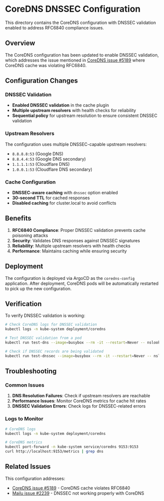 # CoreDNS DNSSEC Configuration

This directory contains the CoreDNS configuration with DNSSEC validation enabled to address RFC6840 compliance issues.

## Overview

The CoreDNS configuration has been updated to enable DNSSEC validation, which addresses the issue mentioned in [CoreDNS issue #5189](https://github.com/coredns/coredns/issues/5189) where CoreDNS cache was violating RFC6840.

## Configuration Changes

### DNSSEC Validation
- **Enabled DNSSEC validation** in the cache plugin
- **Multiple upstream resolvers** with health checks for reliability
- **Sequential policy** for upstream resolution to ensure consistent DNSSEC validation

### Upstream Resolvers
The configuration uses multiple DNSSEC-capable upstream resolvers:
- `8.8.8.8:53` (Google DNS)
- `8.8.4.4:53` (Google DNS secondary)
- `1.1.1.1:53` (Cloudflare DNS)
- `1.0.0.1:53` (Cloudflare DNS secondary)

### Cache Configuration
- **DNSSEC-aware caching** with `dnssec` option enabled
- **30-second TTL** for cached responses
- **Disabled caching** for cluster.local to avoid conflicts

## Benefits

1. **RFC6840 Compliance**: Proper DNSSEC validation prevents cache poisoning attacks
2. **Security**: Validates DNS responses against DNSSEC signatures
3. **Reliability**: Multiple upstream resolvers with health checks
4. **Performance**: Maintains caching while ensuring security

## Deployment

The configuration is deployed via ArgoCD as the `coredns-config` application. After deployment, CoreDNS pods will be automatically restarted to pick up the new configuration.

## Verification

To verify DNSSEC validation is working:

```bash
# Check CoreDNS logs for DNSSEC validation
kubectl logs -n kube-system deployment/coredns

# Test DNSSEC validation from a pod
kubectl run test-dns --image=busybox --rm -it --restart=Never -- nslookup -type=ANY google.com

# Check if DNSSEC records are being validated
kubectl run test-dnssec --image=busybox --rm -it --restart=Never -- nslookup -type=DNSKEY google.com
```

## Troubleshooting

### Common Issues

1. **DNS Resolution Failures**: Check if upstream resolvers are reachable
2. **Performance Issues**: Monitor CoreDNS metrics for cache hit rates
3. **DNSSEC Validation Errors**: Check logs for DNSSEC-related errors

### Logs to Monitor

```bash
# CoreDNS logs
kubectl logs -n kube-system deployment/coredns

# CoreDNS metrics
kubectl port-forward -n kube-system service/coredns 9153:9153
curl http://localhost:9153/metrics | grep dns
```

## Related Issues

This configuration addresses:
- [CoreDNS issue #5189](https://github.com/coredns/coredns/issues/5189) - CoreDNS cache violates RFC6840
- [Mailu issue #2239](https://github.com/Mailu/Mailu/issues/2239) - DNSSEC not working properly with CoreDNS
